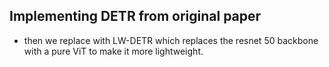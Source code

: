 ## Implementing DETR from original paper

* then we replace with LW-DETR which replaces the resnet 50 backbone with a pure ViT to make it more lightweight. 
